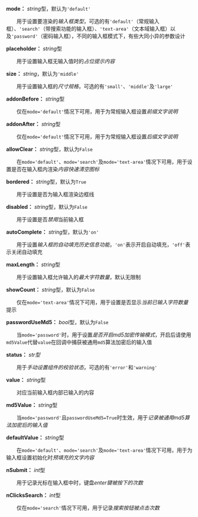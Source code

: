 **mode：** *string*型，默认为`'default'`

　　用于设置要渲染的*输入框类型*，可选的有`'default'`（常规输入框）、`'search'`（带搜索功能的输入框）、`'text-area'`（文本域输入框）以及`'password'`（密码输入框），不同的输入框模式下，有些大同小异的参数设计

**placeholder：** *string*型

　　用于设置输入框无输入值时的*占位提示内容*

**size：** *string*，默认为`'middle'`

　　用于设置输入框的*尺寸规格*，可选的有`'small'`、`'middle'`及`'large'`

**addonBefore：** *string*型

　　仅在`mode='default'`情况下可用，用于为常规输入框设置*前缀文字说明*

**addonAfter：** *string*型

　　仅在`mode='default'`情况下可用，用于为常规输入框设置*后缀文字说明*

**allowClear：** *string*型，默认为`False`

　　在`mode='default'`、`mode='search'`及`mode='text-area'`情况下可用，用于设置是否在输入框内渲染*内容快速清空图标*

**bordered：** *string*型，默认为`True`

　　用于设置是否为输入框渲染边框线

**disabled：** *string*型，默认为`False`

　　用于设置是否*禁用*当前输入框

**autoComplete：** *string*型，默认为`'on'`

　　用于设置*输入框的自动填充历史信息功能*，`'on'`表示开启自动填充，`'off'`表示关闭自动填充

**maxLength：** *string*型

　　用于设置输入框允许输入的*最大字符数量*，默认无限制

**showCount：** *string*型，默认为`False`

　　仅在`mode='text-area'`情况下可用，用于设置是否显示*当前已输入字符数量*提示

**passwordUseMd5：** *bool*型，默认为`False`

　　当`mode='password'`时，用于设置*是否开启md5加密传输模式*，开启后请使用`md5Value`代替`value`在回调中捕获被通用`md5`算法加密后的输入值

**status：** *str型*

　　用于*手动设置组件的校验状态*，可选的有`'error'`和`'warning'`

**value：** *string*型

　　对应当前输入框内部已输入的内容

**md5Value：** *string*型

　　当`mode='password'`且`passwordUseMd5=True`时生效，用于*记录被通用md5算法加密后的输入值*

**defaultValue：** *string*型

　　在`mode='default'`、`mode='search'`及`mode='text-area'`情况下可用，用于为输入框设置初始化时*预填充的文字内容*

**nSubmit：** *int*型

　　用于记录光标在输入框中时，键盘*enter键被按下的次数*

**nClicksSearch：** *int*型

　　仅在`mode='search'`情况下可用，用于记录*搜索按钮被点击次数*









